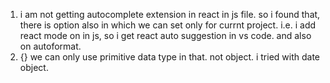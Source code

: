 1.  i am not getting autocomplete extension in react in js file. so i found that, there is option also in which we can set only for currnt project.
    i.e. i add react mode on in js, so i get react auto suggestion in vs code. and also on autoformat.
2.  {} we can only use primitive data type in that. not object. i tried with date object.
